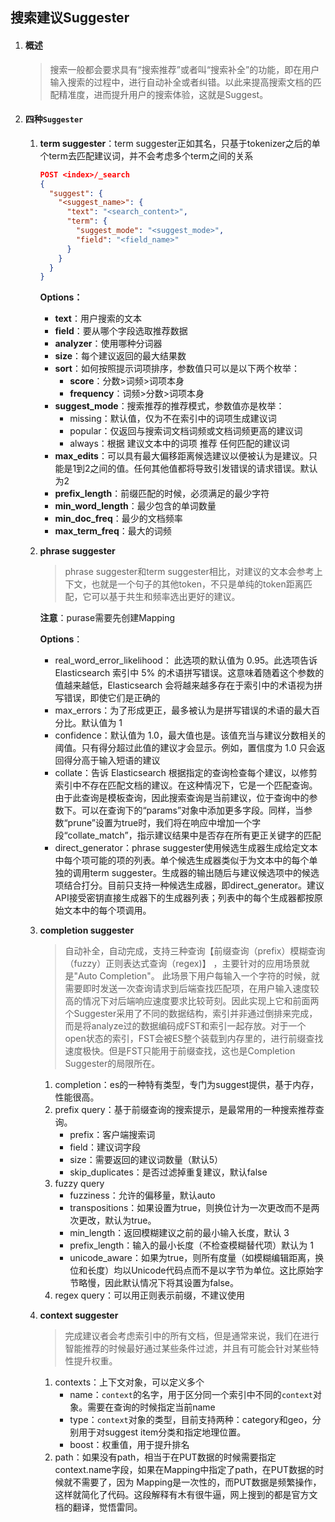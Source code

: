 ## 搜索建议Suggester

1. #### 概述

   >搜索一般都会要求具有“搜索推荐”或者叫“搜索补全”的功能，即在用户输入搜索的过程中，进行自动补全或者纠错。以此来提高搜索文档的匹配精准度，进而提升用户的搜索体验，这就是Suggest。

2. #### 四种`Suggester`

   1. **term suggester**：term suggester正如其名，只基于tokenizer之后的单个term去匹配建议词，并不会考虑多个term之间的关系

      ```json
      POST <index>/_search
      { 
        "suggest": {
          "<suggest_name>": {
            "text": "<search_content>",
            "term": {
              "suggest_mode": "<suggest_mode>",
              "field": "<field_name>"
            }
          }
        }
      }
      ```

      **Options：**

      - **text**：用户搜索的文本
      - **field**：要从哪个字段选取推荐数据
      - **analyzer**：使用哪种分词器
      - **size**：每个建议返回的最大结果数
      - **sort**：如何按照提示词项排序，参数值只可以是以下两个枚举：
        - **score**：分数>词频>词项本身
        - **frequency**：词频>分数>词项本身
      - **suggest_mode**：搜索推荐的推荐模式，参数值亦是枚举：
        - missing：默认值，仅为不在索引中的词项生成建议词
        - popular：仅返回与搜索词文档词频或文档词频更高的建议词
        - always：根据 建议文本中的词项 推荐 任何匹配的建议词
      - **max_edits**：可以具有最大偏移距离候选建议以便被认为是建议。只能是1到2之间的值。任何其他值都将导致引发错误的请求错误。默认为2
      - **prefix_length**：前缀匹配的时候，必须满足的最少字符
      - **min_word_length**：最少包含的单词数量
      - **min_doc_freq**：最少的文档频率
      - **max_term_freq**：最大的词频

   2. **phrase suggester**

      >phrase suggester和term suggester相比，对建议的文本会参考上下文，也就是一个句子的其他token，不只是单纯的token距离匹配，它可以基于共生和频率选出更好的建议。

      **注意**：purase需要先创建Mapping

      **Options**：

      - real_word_error_likelihood： 此选项的默认值为 0.95。此选项告诉 Elasticsearch 索引中 5% 的术语拼写错误。这意味着随着这个参数的值越来越低，Elasticsearch 会将越来越多存在于索引中的术语视为拼写错误，即使它们是正确的
      - max_errors：为了形成更正，最多被认为是拼写错误的术语的最大百分比。默认值为 1
      - confidence：默认值为 1.0，最大值也是。该值充当与建议分数相关的阈值。只有得分超过此值的建议才会显示。例如，置信度为 1.0 只会返回得分高于输入短语的建议
      - collate：告诉 Elasticsearch 根据指定的查询检查每个建议，以修剪索引中不存在匹配文档的建议。在这种情况下，它是一个匹配查询。由于此查询是模板查询，因此搜索查询是当前建议，位于查询中的参数下。可以在查询下的“params”对象中添加更多字段。同样，当参数“prune”设置为true时，我们将在响应中增加一个字段“collate_match”，指示建议结果中是否存在所有更正关键字的匹配
      - direct_generator：phrase suggester使用候选生成器生成给定文本中每个项可能的项的列表。单个候选生成器类似于为文本中的每个单独的调用term suggester。生成器的输出随后与建议候选项中的候选项结合打分。目前只支持一种候选生成器，即direct_generator。建议API接受密钥直接生成器下的生成器列表；列表中的每个生成器都按原始文本中的每个项调用。

   3. **completion suggester**

      >自动补全，自动完成，支持三种查询【前缀查询（prefix）模糊查询（fuzzy）正则表达式查询（regex)】 ，主要针对的应用场景就是"Auto Completion"。 此场景下用户每输入一个字符的时候，就需要即时发送一次查询请求到后端查找匹配项，在用户输入速度较高的情况下对后端响应速度要求比较苛刻。因此实现上它和前面两个Suggester采用了不同的数据结构，索引并非通过倒排来完成，而是将analyze过的数据编码成FST和索引一起存放。对于一个open状态的索引，FST会被ES整个装载到内存里的，进行前缀查找速度极快。但是FST只能用于前缀查找，这也是Completion Suggester的局限所在。

      1. completion：es的一种特有类型，专门为suggest提供，基于内存，性能很高。
      2. prefix query：基于前缀查询的搜索提示，是最常用的一种搜索推荐查询。
         - prefix：客户端搜索词
         - field：建议词字段
         - size：需要返回的建议词数量（默认5）
         - skip_duplicates：是否过滤掉重复建议，默认false
      3. fuzzy query
         -  fuzziness：允许的偏移量，默认auto
         -  transpositions：如果设置为true，则换位计为一次更改而不是两次更改，默认为true。
         -  min_length：返回模糊建议之前的最小输入长度，默认 3
         -  prefix_length：输入的最小长度（不检查模糊替代项）默认为 1
         -  unicode_aware：如果为true，则所有度量（如模糊编辑距离，换位和长度）均以Unicode代码点而不是以字节为单位。这比原始字节略慢，因此默认情况下将其设置为false。
      4. regex query：可以用正则表示前缀，不建议使用

   4. **context suggester**

      >完成建议者会考虑索引中的所有文档，但是通常来说，我们在进行智能推荐的时候最好通过某些条件过滤，并且有可能会针对某些特性提升权重。

      1. contexts：上下文对象，可以定义多个
         - name：`context`的名字，用于区分同一个索引中不同的`context`对象。需要在查询的时候指定当前name
         - type：`context`对象的类型，目前支持两种：category和geo，分别用于对suggest  item分类和指定地理位置。
         - boost：权重值，用于提升排名
      2. path：如果没有path，相当于在PUT数据的时候需要指定context.name字段，如果在Mapping中指定了path，在PUT数据的时候就不需要了，因为           Mapping是一次性的，而PUT数据是频繁操作，这样就简化了代码。这段解释有木有很牛逼，网上搜到的都是官方文档的翻译，觉悟雷同。